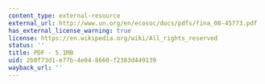 ```yaml
---
content_type: external-resource
external_url: http://www.un.org/en/ecosoc/docs/pdfs/fina_08-45773.pdf
has_external_license_warning: true
license: https://en.wikipedia.org/wiki/All_rights_reserved
status: ''
title: PDF - 5.1MB
uid: 2b0f73d1-e77b-4e04-8660-f2383d449139
wayback_url: ''
---
```

